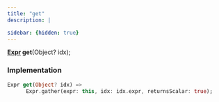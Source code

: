 ```yaml
---
title: "get"
description: |

sidebar: {hidden: true}
---
```

<span class="dart-code"><strong>[Expr] get</strong>(<span class="nobr">Object? idx</span>);</span>


### Implementation
```dart
Expr get(Object? idx) =>
      Expr.gather(expr: this, idx: idx.expr, returnsScalar: true);
```

[Expr]: /reference/classes/expr